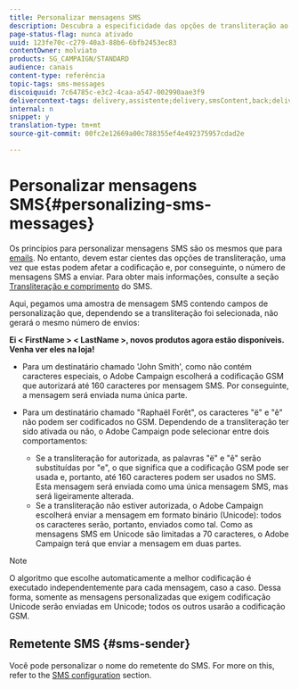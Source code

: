 ```yaml
---
title: Personalizar mensagens SMS
description: Descubra a especificidade das opções de transliteração ao personalizar mensagens SMS.
page-status-flag: nunca ativado
uuid: 123fe70c-c279-40a3-88b6-6bfb2453ec83
contentOwner: molviato
products: SG_CAMPAIGN/STANDARD
audience: canais
content-type: referência
topic-tags: sms-messages
discoiquuid: 7c64785c-e3c2-4caa-a547-002990aae3f9
delivercontext-tags: delivery,assistente;delivery,smsContent,back;delivery,smsContent,back
internal: n
snippet: y
translation-type: tm+mt
source-git-commit: 00fc2e12669a00c788355ef4e492375957cdad2e

---
```



# Personalizar mensagens SMS{#personalizing-sms-messages}

Os princípios para personalizar mensagens SMS são os mesmos que para [emails](../../designing/using/personalization.md#inserting-a-personalization-field). No entanto, devem estar cientes das opções de transliteração, uma vez que estas podem afetar a codificação e, por conseguinte, o número de mensagens SMS a enviar. Para obter mais informações, consulte a seção [Transliteração e comprimento](../../administration/using/configuring-sms-channel.md#sms-encoding--length-and-transliteration) do SMS.

Aqui, pegamos uma amostra de mensagem SMS contendo campos de personalização que, dependendo se a transliteração foi selecionada, não gerará o mesmo número de envios:

**Ei &lt; FirstName &gt; &lt; LastName &gt;, novos produtos agora estão disponíveis. Venha ver eles na loja!**

* Para um destinatário chamado 'John Smith', como não contém caracteres especiais, o Adobe Campaign escolherá a codificação GSM que autorizará até 160 caracteres por mensagem SMS. Por conseguinte, a mensagem será enviada numa única parte.
* Para um destinatário chamado "Raphaël Forêt", os caracteres "ë" e "ê" não podem ser codificados no GSM. Dependendo de a transliteração ter sido ativada ou não, o Adobe Campaign pode selecionar entre dois comportamentos:

   * Se a transliteração for autorizada, as palavras "ë" e "ê" serão substituídas por "e", o que significa que a codificação GSM pode ser usada e, portanto, até 160 caracteres podem ser usados no SMS. Esta mensagem será enviada como uma única mensagem SMS, mas será ligeiramente alterada.
   * Se a transliteração não estiver autorizada, o Adobe Campaign escolherá enviar a mensagem em formato binário (Unicode): todos os caracteres serão, portanto, enviados como tal. Como as mensagens SMS em Unicode são limitadas a 70 caracteres, o Adobe Campaign terá que enviar a mensagem em duas partes.

>[!NOTE]
>
>O algoritmo que escolhe automaticamente a melhor codificação é executado independentemente para cada mensagem, caso a caso. Dessa forma, somente as mensagens personalizadas que exigem codificação Unicode serão enviadas em Unicode; todos os outros usarão a codificação GSM.

## Remetente SMS {#sms-sender}

Você pode personalizar o nome do remetente do SMS. For more on this, refer to the [SMS configuration](../../administration/using/configuring-sms-channel.md#configuring-sms-properties) section.
